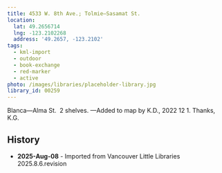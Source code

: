 ```yaml
---
title: 4533 W. 8th Ave.; Tolmie—Sasamat St.
location:
  lat: 49.2656714
  lng: -123.2102268
  address: '49.2657, -123.2102'
tags:
  - kml-import
  - outdoor
  - book-exchange
  - red-marker
  - active
photo: /images/libraries/placeholder-library.jpg
library_id: 00259
---
```

Blanca—Alma St.  2 shelves.
—Added to map by K.D., 2022 12 1. 
 Thanks, K.G.

## History
- **2025-Aug-08** - Imported from Vancouver Little Libraries 2025.8.6.revision
